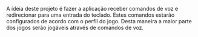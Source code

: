 A ídeia deste projeto é fazer a aplicação receber comandos de voz e redirecionar para uma entrada do teclado.
Estes comandos estarão configurados de acordo com o perfil do jogo.
Desta maneira a maior parte dos jogos serão jogáveis através de comandos de voz.